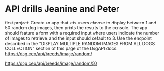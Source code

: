 # API drills Jeanine and Peter

first project:
Create an app that lets users choose to display between 1 and 50 random dog images, then prints the results to the console. The app should feature a form with a required input where users indicate the number of images to retrieve, and the input should default to 3. Use the endpoint described in the "DISPLAY MULTIPLE RANDOM IMAGES FROM ALL DOGS COLLECTION" section of this page of the DogAPI docs.
https://dog.ceo/api/breeds/image/random/

https://dog.ceo/api/breeds/image/random/50